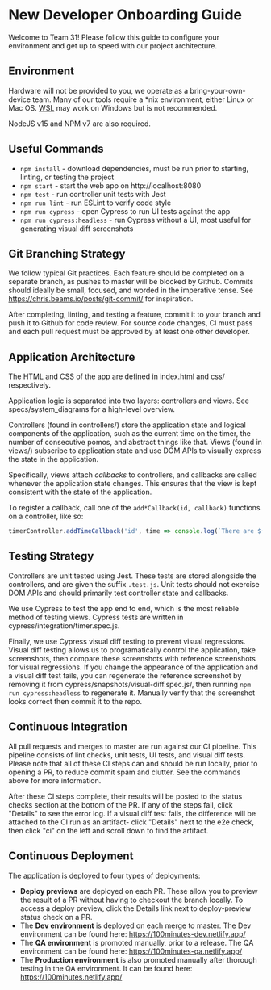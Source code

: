 # New Developer Onboarding Guide

Welcome to Team 31! Please follow this guide to configure your environment and get up to speed with our project architecture.

## Environment

Hardware will not be provided to you, we operate as a bring-your-own-device team.
Many of our tools require a \*nix environment, either Linux or Mac OS.
[WSL](https://docs.microsoft.com/en-us/windows/wsl/install-win10) may work on Windows but is not recommended.

NodeJS v15 and NPM v7 are also required.

## Useful Commands

* `npm install` - download dependencies, must be run prior to starting, linting, or testing the project
* `npm start` - start the web app on http://localhost:8080
* `npm test` - run controller unit tests with Jest
* `npm run lint` - run ESLint to verify code style
* `npm run cypress` - open Cypress to run UI tests against the app
* `npm run cypress:headless` - run Cypress without a UI, most useful for generating visual diff screenshots

## Git Branching Strategy

We follow typical Git practices.
Each feature should be completed on a separate branch, as pushes to master will be blocked by Github.
Commits should ideally be small, focused, and worded in the imperative tense.
See https://chris.beams.io/posts/git-commit/ for inspiration.

After completing, linting, and testing a feature, commit it to your branch and push it to Github for code review.
For source code changes, CI must pass and each pull request must be approved by at least one other developer.

## Application Architecture

The HTML and CSS of the app are defined in index.html and css/ respectively.

Application logic is separated into two layers: controllers and views.
See specs/system\_diagrams for a high-level overview.

Controllers (found in controllers/) store the application state and logical components of the application, such as the current time on the timer, the number of consecutive pomos, and abstract things like that.
Views (found in views/) subscribe to application state and use DOM APIs to visually express the state in the application.

Specifically, views attach *callbacks* to controllers, and callbacks are called whenever the application state changes.
This ensures that the view is kept consistent with the state of the application.

To register a callback, call one of the `add*Callback(id, callback)` functions on a controller, like so:

```js
timerController.addTimeCallback('id', time => console.log(`There are ${time} seconds left`));
```

## Testing Strategy

Controllers are unit tested using Jest.
These tests are stored alongside the controllers, and are given the suffix `.test.js`.
Unit tests should not exercise DOM APIs and should primarily test controller state and callbacks.

We use Cypress to test the app end to end, which is the most reliable method of testing views.
Cypress tests are written in cypress/integration/timer.spec.js.

Finally, we use Cypress visual diff testing to prevent visual regressions.
Visual diff testing allows us to programatically control the application, take screenshots, then compare these screenshots with reference screenshots for visual regressions.
If you change the appearance of the application and a visual diff test fails, you can regenerate the reference screenshot by removing it from cypress/snapshots/visual-diff.spec.js/, then running `npm run cypress:headless` to regenerate it.
Manually verify that the screenshot looks correct then commit it to the repo.

## Continuous Integration

All pull requests and merges to master are run against our CI pipeline.
This pipeline consists of lint checks, unit tests, UI tests, and visual diff tests.
Please note that all of these CI steps can and should be run locally, prior to opening a PR, to reduce commit spam and clutter.
See the commands above for more information.

After these CI steps complete, their results will be posted to the status checks section at the bottom of the PR.
If any of the steps fail, click "Details" to see the error log.
If a visual diff test fails, the difference will be attached to the CI run as an artifact- click "Details" next to the e2e check, then click "ci" on the left and scroll down to find the artifact.

## Continuous Deployment

The application is deployed to four types of deployments:

* **Deploy previews** are deployed on each PR. These allow you to preview the result of a PR without having to checkout the branch locally. To access a deploy preview, click the Details link next to deploy-preview status check on a PR.
* The **Dev environment** is deployed on each merge to master. The Dev environment can be found here: https://100minutes-dev.netlify.app/
* The **QA environment** is promoted manually, prior to a release. The QA environment can be found here: https://100minutes-qa.netlify.app/
* The **Production environment** is also promoted manually after thorough testing in the QA environment. It can be found here: https://100minutes.netlify.app/

